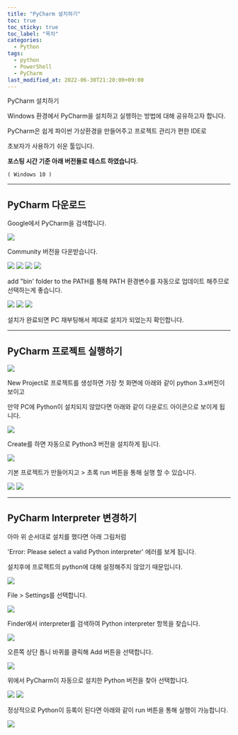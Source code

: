 ```yaml
---
title: "PyCharm 설치하기"
toc: true
toc_sticky: true
toc_label: "목차"
categories:
  - Python
tags:
  - python
  - PowerShell
  - PyCharm
last_modified_at: 2022-06-30T21:20:00+09:00
---
```

PyCharm 설치하기

Windows 환경에서 PyCharm을 설치하고 실행하는 방법에 대해 공유하고자 합니다.

PyCharm은 쉽게 파이썬 가상환경을 만들어주고 프로젝트 관리가 편한 IDE로

초보자가 사용하기 쉬운 툴입니다.

**포스팅 시간 기준 아래 버전들로 테스트 하였습니다.**
```
( Windows 10 )
```

---

## PyCharm 다운로드

Google에서 PyCharm을 검색합니다.

<img src='{{ "/assets/images/python/pycharm/pycharm1.PNG" | absolute_url }}'>

Community 버전을 다운받습니다.

<img src='{{ "/assets/images/python/pycharm/pycharm2.PNG" | absolute_url }}'>

<img src='{{ "/assets/images/python/pycharm/pycharm3.PNG" | absolute_url }}'>

<img src='{{ "/assets/images/python/pycharm/pycharm4.PNG" | absolute_url }}'>

<img src='{{ "/assets/images/python/pycharm/pycharm5.PNG" | absolute_url }}'>

add "bin' folder to the PATH를 통해 PATH 환경변수를 자동으로 업데이트 해주므로 선택하는게 좋습니다.

<img src='{{ "/assets/images/python/pycharm/pycharm6.PNG" | absolute_url }}'>

<img src='{{ "/assets/images/python/pycharm/pycharm7.PNG" | absolute_url }}'>

<img src='{{ "/assets/images/python/pycharm/pycharm8.PNG" | absolute_url }}'>

설치가 완료되면 PC 재부팅해서 제대로 설치가 되었는지 확인합니다.

---

## PyCharm 프로젝트 실행하기

<img src='{{ "/assets/images/python/pycharm/pycharm9.PNG" | absolute_url }}'>

New Project로 프로젝트를 생성하면 가장 첫 화면에 아래와 같이 python 3.x버전이 보이고

만약 PC에 Python이 설치되지 않았다면 아래와 같이 다운로드 아이콘으로 보이게 됩니다.

<img src='{{ "/assets/images/python/pycharm/pycharm10.PNG" | absolute_url }}'>

Create를 하면 자동으로 Python3 버전을 설치하게 됩니다.

<img src='{{ "/assets/images/python/pycharm/pycharm11.PNG" | absolute_url }}'>

기본 프로젝트가 만들어지고 > 초록 run 버튼을 통해 실행 할 수 있습니다.

<img src='{{ "/assets/images/python/pycharm/pycharm12.PNG" | absolute_url }}'>

<img src='{{ "/assets/images/python/pycharm/pycharm13.PNG" | absolute_url }}'>

---

## PyCharm Interpreter 변경하기

아마 위 순서대로 설치를 했다면 아래 그림처럼 

'Error: Please select a valid Python interpreter' 에러를 보게 됩니다.

설치후에 프로젝트의 python에 대해 설정해주지 않았기 때문입니다.

<img src='{{ "/assets/images/python/pycharm/pycharm14.PNG" | absolute_url }}'>

File > Settings를 선택합니다.

<img src='{{ "/assets/images/python/pycharm/pycharm15.PNG" | absolute_url }}'>

Finder에서 interpreter를 검색하여 Python interpreter 항목을 찾습니다.

<img src='{{ "/assets/images/python/pycharm/pycharm16.PNG" | absolute_url }}'>

오른쪽 상단 톱니 바퀴를 클릭해 Add 버튼을 선택합니다.

<img src='{{ "/assets/images/python/pycharm/pycharm17.PNG" | absolute_url }}'>

위에서 PyCharm이 자동으로 설치한 Python 버전을 찾아 선택합니다.

<img src='{{ "/assets/images/python/pycharm/pycharm18.PNG" | absolute_url }}'>

<img src='{{ "/assets/images/python/pycharm/pycharm19.PNG" | absolute_url }}'>

정상적으로 Python이 등록이 된다면 아래와 같이 run 버튼을 통해 실행이 가능합니다.

<img src='{{ "/assets/images/python/pycharm/pycharm20.PNG" | absolute_url }}'>